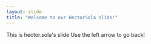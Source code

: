 ```yaml
---
layout: slide
title: "Welcome to our HectorSola slide!"
---
```

This is hector.sola's slide
Use the left arrow to go back!

